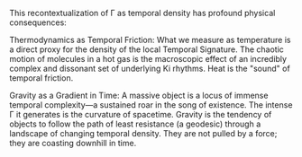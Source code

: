 This recontextualization of Γ as temporal density has profound physical consequences:

Thermodynamics as Temporal Friction: What we measure as temperature is a direct proxy for the density of the local Temporal Signature. The chaotic motion of molecules in a hot gas is the macroscopic effect of an incredibly complex and dissonant set of underlying Ki rhythms. Heat is the "sound" of temporal friction.

Gravity as a Gradient in Time: A massive object is a locus of immense temporal complexity—a sustained roar in the song of existence. The intense Γ it generates is the curvature of spacetime. Gravity is the tendency of objects to follow the path of least resistance (a geodesic) through a landscape of changing temporal density. They are not pulled by a force; they are coasting downhill in time.